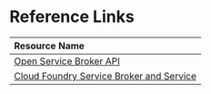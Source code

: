 # Reference Links
| Resource Name |
|:---|
| [Open Service Broker API](https://github.com/openservicebrokerapi/servicebroker/blob/v2.12/spec.md ) |
| [Cloud Foundry Service Broker and Service](https://developer.ibm.com/recipes/tutorials/cloud-foundry-service-broker-and-service/ ) |
